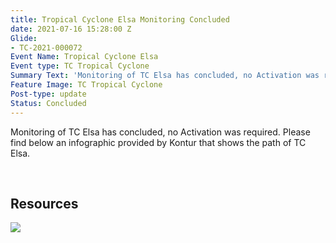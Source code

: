 ```yaml
---
title: Tropical Cyclone Elsa Monitoring Concluded
date: 2021-07-16 15:28:00 Z
Glide:
- TC-2021-000072
Event Name: Tropical Cyclone Elsa
Event type: TC Tropical Cyclone
Summary Text: 'Monitoring of TC Elsa has concluded, no Activation was required. '
Feature Image: TC Tropical Cyclone
Post-type: update
Status: Concluded
---
```


Monitoring of TC Elsa has concluded, no Activation was required. 
Please find below an infographic provided by Kontur that shows the path of TC Elsa.

<br>
<h2>Resources</h2>

<img src="https://pbs.twimg.com/media/E6L_WqwXEAYQ6RH?format=jpg&name=large" > 